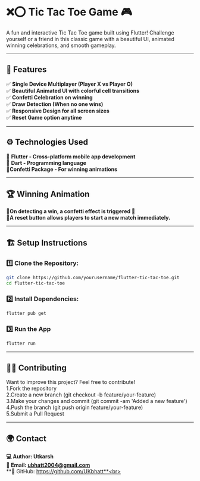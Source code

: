 # ❌⭕ Tic Tac Toe Game 🎮
A fun and interactive Tic Tac Toe game built using Flutter!
Challenge yourself or a friend in this classic game with a beautiful UI, animated winning celebrations, and smooth gameplay.<br>

---
## 📑 Features
✅ **Single Device Multiplayer (Player X vs Player O)**<br>
✅ **Beautiful Animated UI with colorful cell transitions**<br>
✅ **Confetti Celebration on winning**<br>
✅ **Draw Detection (When no one wins)**<br>
✅ **Responsive Design for all screen sizes**<br>
✅ **Reset Game option anytime**<br>

---

## ⚙️ Technologies Used
🔹 **Flutter - Cross-platform mobile app development**<br>
🔹 **Dart - Programming language**<br>
🔹**Confetti Package - For winning animations**<br>

---

## 🏆 Winning Animation
🔹**On detecting a win, a confetti effect is triggered 🎉**<br>
🔹**A reset button allows players to start a new match immediately.**<br>

---
## 🏗️ Setup Instructions
### 1️⃣ Clone the Repository:
```sh
git clone https://github.com/yourusername/flutter-tic-tac-toe.git
cd flutter-tic-tac-toe
```
### 2️⃣ Install Dependencies:
```sh
flutter pub get
```
### 3️⃣ Run the App
```sh
flutter run
```
---

## 👨‍💻 Contributing
 Want to improve this project? Feel free to contribute!<br>
1.Fork the repository<br>
2.Create a new branch (git checkout -b feature/your-feature)<br>
3.Make your changes and commit (git commit -am 'Added a new feature')<br>
4.Push the branch (git push origin feature/your-feature)<br>
5.Submit a Pull Request<br> 

---

## 🌍 Contact
**💻 Author: Utkarsh**<br>
**📧 Email: ubhatt2004@gmail.com**<br>
**🐙 GitHub: https://github.com/UKbhatt**<br>
